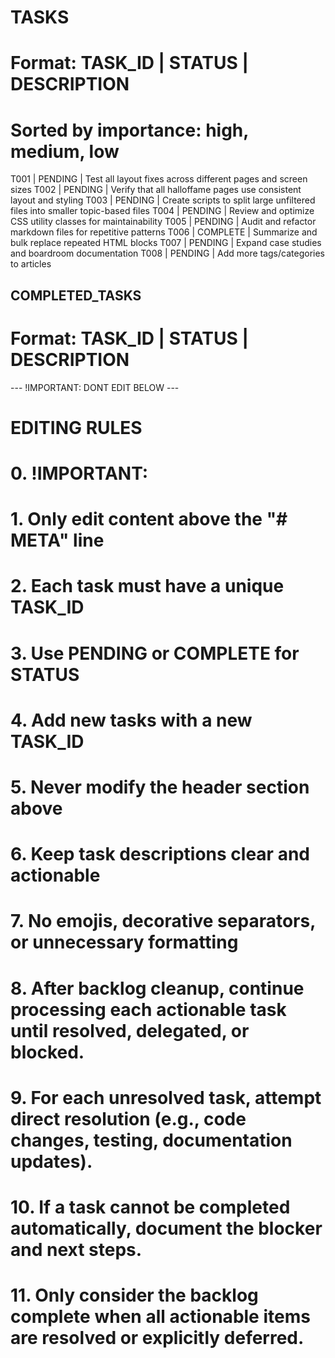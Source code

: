 # TASKS
# Format: TASK_ID | STATUS | DESCRIPTION
# Sorted by importance: high, medium, low
T001 | PENDING | Test all layout fixes across different pages and screen sizes
T002 | PENDING | Verify that all halloffame pages use consistent layout and styling
T003 | PENDING | Create scripts to split large unfiltered files into smaller topic-based files
T004 | PENDING | Review and optimize CSS utility classes for maintainability
T005 | PENDING | Audit and refactor markdown files for repetitive patterns
T006 | COMPLETE | Summarize and bulk replace repeated HTML blocks
T007 | PENDING | Expand case studies and boardroom documentation
T008 | PENDING | Add more tags/categories to articles
## COMPLETED_TASKS
# Format: TASK_ID | STATUS | DESCRIPTION

--- !IMPORTANT: DONT EDIT BELOW ---
# EDITING RULES
# 0. !IMPORTANT: 
# 1. Only edit content above the "# META" line
# 2. Each task must have a unique TASK_ID
# 3. Use PENDING or COMPLETE for STATUS
# 4. Add new tasks with a new TASK_ID
# 5. Never modify the header section above
# 6. Keep task descriptions clear and actionable
# 7. No emojis, decorative separators, or unnecessary formatting
# 8. After backlog cleanup, continue processing each actionable task until resolved, delegated, or blocked.
# 9. For each unresolved task, attempt direct resolution (e.g., code changes, testing, documentation updates).
# 10. If a task cannot be completed automatically, document the blocker and next steps.
# 11. Only consider the backlog complete when all actionable items are resolved or explicitly deferred.

